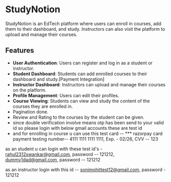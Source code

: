# StudyNotion

StudyNotion is an EdTech platform where users can enroll in courses, add them to their dashboard, and study. Instructors can also visit the platform to upload and manage their courses. 

## Features

- **User Authentication**: Users can register and log in as a student or instructor.
- **Student Dashboard**: Students can add enrolled courses to their dashboard and study.[Payment Integration]
- **Instructor Dashboard**: Instructors can upload and manage their courses on the platform.
- **Profile Management**: Users can edit their profiles.
- **Course Viewing**: Students can view and study the content of the courses they are enrolled in.
- Pagination done.
- Review and Rating to the courses by the student can be given.
- since double verification involve means otp has been send to your valid id so please login with below gmail accounts these are test id
- and for enrolling in course u can use this test card -- *** razorpay card payment testing number-- 4111 1111 1111 1111, Exp. - 02/26, CVV -- 123


as an student u can login with these test id's -
rahul2312swankar@gmail.com, password -- 121212,
dummy1dad@gmail.com, password -- 121212

as an instructor login with this id --
sonimohittest12@gmail.com, password - 121212

